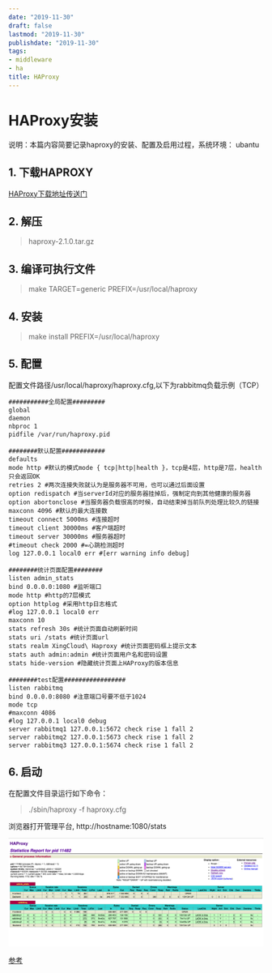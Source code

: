 ```yaml
---
date: "2019-11-30"
draft: false
lastmod: "2019-11-30"
publishdate: "2019-11-30"
tags:
- middleware
- ha
title: HAProxy
---
```

# HAProxy安装

说明：本篇内容简要记录haproxy的安装、配置及启用过程，系统环境： ubantu

## 1. 下载HAPROXY

[HAProxy下载地址传送门](http://www.haproxy.org/)

## 2. 解压

> haproxy-2.1.0.tar.gz

## 3. 编译可执行文件

> make TARGET=generic PREFIX=/usr/local/haproxy

## 4. 安装

> make install PREFIX=/usr/local/haproxy

## 5. 配置

配置文件路径/usr/local/haproxy/haproxy.cfg,以下为rabbitmq负载示例（TCP）

```
###########全局配置#########
global
daemon
nbproc 1
pidfile /var/run/haproxy.pid

########默认配置############
defaults
mode http #默认的模式mode { tcp|http|health }，tcp是4层，http是7层，health只会返回OK
retries 2 #两次连接失败就认为是服务器不可用，也可以通过后面设置
option redispatch #当serverId对应的服务器挂掉后，强制定向到其他健康的服务器
option abortonclose #当服务器负载很高的时候，自动结束掉当前队列处理比较久的链接
maxconn 4096 #默认的最大连接数
timeout connect 5000ms #连接超时
timeout client 30000ms #客户端超时
timeout server 30000ms #服务器超时
#timeout check 2000 #=心跳检测超时
log 127.0.0.1 local0 err #[err warning info debug]

########统计页面配置########
listen admin_stats
bind 0.0.0.0:1080 #监听端口
mode http #http的7层模式
option httplog #采用http日志格式
#log 127.0.0.1 local0 err
maxconn 10
stats refresh 30s #统计页面自动刷新时间
stats uri /stats #统计页面url
stats realm XingCloud\ Haproxy #统计页面密码框上提示文本
stats auth admin:admin #统计页面用户名和密码设置
stats hide-version #隐藏统计页面上HAProxy的版本信息

########test配置#################
listen rabbitmq
bind 0.0.0.0:8080 #注意端口号要不低于1024
mode tcp
#maxconn 4086
#log 127.0.0.1 local0 debug
server rabbitmq1 127.0.0.1:5672 check rise 1 fall 2
server rabbitmq2 127.0.0.1:5673 check rise 1 fall 2
server rabbitmq3 127.0.0.1:5674 check rise 1 fall 2
```

## 6. 启动

在配置文件目录运行如下命令：
> ./sbin/haproxy -f haproxy.cfg

浏览器打开管理平台, http://hostname:1080/stats

![ha-admin-ui.png](../../../picture/ha-admin-ui.png)


[参考](https://blog.csdn.net/wyqlxy/article/details/51861329)